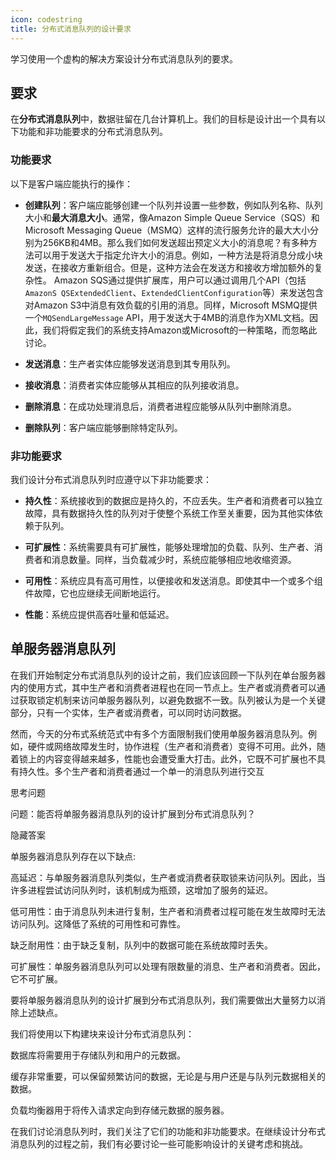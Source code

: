 ```yaml
---
icon: codestring
title: 分布式消息队列的设计要求
---
```



学习使用一个虚构的解决方案设计分布式消息队列的要求。

## 要求

在**分布式消息队列**中，数据驻留在几台计算机上。我们的目标是设计出一个具有以下功能和非功能要求的分布式消息队列。

### 功能要求

以下是客户端应能执行的操作：

- **创建队列**：客户端应能够创建一个队列并设置一些参数，例如队列名称、队列大小和**最大消息大小**。通常，像Amazon Simple Queue Service（SQS）和Microsoft Messaging Queue（MSMQ）这样的流行服务允许的最大大小分别为256KB和4MB。那么我们如何发送超出预定义大小的消息呢？有多种方法可以用于发送大于指定允许大小的消息。例如，一种方法是将消息分成小块发送，在接收方重新组合。但是，这种方法会在发送方和接收方增加额外的复杂性。 Amazon SQS通过提供扩展库，用户可以通过调用几个API（包括`AmazonS QSExtendedClient`、`ExtendedClientConfiguration`等）来发送包含对Amazon S3中消息有效负载的引用的消息。同样，Microsoft MSMQ提供一个`MQSendLargeMessage` API，用于发送大于4MB的消息作为XML文档。因此，我们将假定我们的系统支持Amazon或Microsoft的一种策略，而忽略此讨论。

- **发送消息**：生产者实体应能够发送消息到其专用队列。

- **接收消息**：消费者实体应能够从其相应的队列接收消息。

- **删除消息**：在成功处理消息后，消费者进程应能够从队列中删除消息。

- **删除队列**：客户端应能够删除特定队列。

### 非功能要求

我们设计分布式消息队列时应遵守以下非功能要求：

- **持久性**：系统接收到的数据应是持久的，不应丢失。生产者和消费者可以独立故障，具有数据持久性的队列对于使整个系统工作至关重要，因为其他实体依赖于队列。

- **可扩展性**：系统需要具有可扩展性，能够处理增加的负载、队列、生产者、消费者和消息数量。同样，当负载减少时，系统应能够相应地收缩资源。

- **可用性**：系统应具有高可用性，以便接收和发送消息。即使其中一个或多个组件故障，它也应继续无间断地运行。

- **性能**：系统应提供高吞吐量和低延迟。

## 单服务器消息队列

在我们开始制定分布式消息队列的设计之前，我们应该回顾一下队列在单台服务器内的使用方式，其中生产者和消费者进程也在同一节点上。生产者或消费者可以通过获取锁定机制来访问单服务器队列，以避免数据不一致。队列被认为是一个关键部分，只有一个实体，生产者或消费者，可以同时访问数据。

然而，今天的分布式系统范式中有多个方面限制我们使用单服务器消息队列。例如，硬件或网络故障发生时，协作进程（生产者和消费者）变得不可用。此外，随着锁上的内容变得越来越多，性能也会遭受重大打击。此外，它既不可扩展也不具有持久性。多个生产者和消费者通过一个单一的消息队列进行交互

思考问题

问题：能否将单服务器消息队列的设计扩展到分布式消息队列？

隐藏答案

单服务器消息队列存在以下缺点:

高延迟：与单服务器消息队列类似，生产者或消费者获取锁来访问队列。因此，当许多进程尝试访问队列时，该机制成为瓶颈，这增加了服务的延迟。

低可用性：由于消息队列未进行复制，生产者和消费者过程可能在发生故障时无法访问队列。这降低了系统的可用性和可靠性。

缺乏耐用性：由于缺乏复制，队列中的数据可能在系统故障时丢失。

可扩展性：单服务器消息队列可以处理有限数量的消息、生产者和消费者。因此，它不可扩展。

要将单服务器消息队列的设计扩展到分布式消息队列，我们需要做出大量努力以消除上述缺点。

我们将使用以下构建块来设计分布式消息队列：

数据库将需要用于存储队列和用户的元数据。

缓存非常重要，可以保留频繁访问的数据，无论是与用户还是与队列元数据相关的数据。

负载均衡器用于将传入请求定向到存储元数据的服务器。

在我们讨论消息队列时，我们关注了它们的功能和非功能要求。在继续设计分布式消息队列的过程之前，我们有必要讨论一些可能影响设计的关键考虑和挑战。